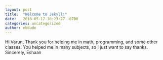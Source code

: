 ```yaml
---
layout: post
title:  "Welcome to Jekyll!"
date:   2018-05-17 10:23:27 -0700
categories: uncategorized
author: ebdude
---
```


Hi Varun, 
Thank you for helping me in math, programming, and some other classes. You helped me in many subjects, so I just want to say thanks. 
Sincerely, Eshaan
